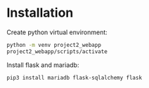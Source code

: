 # Installation
Create python virtual environment:
```bash
python -m venv project2_webapp
project2_webapp/scripts/activate
```

Install flask and mariadb:
```
pip3 install mariadb flask-sqlalchemy flask
```